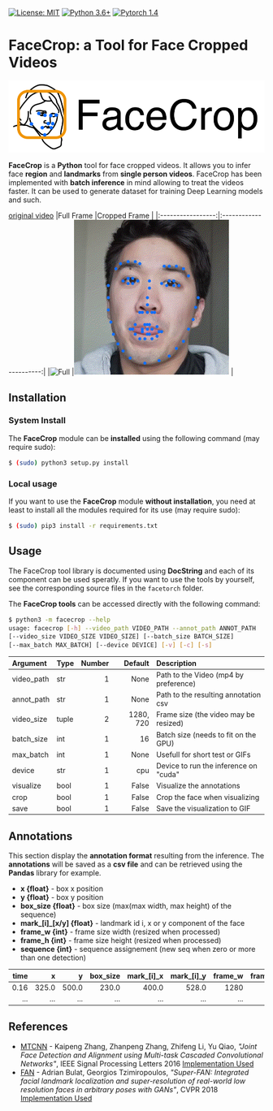[![License: MIT](https://img.shields.io/badge/License-MIT-yellow.svg)](https://github.com/yliess86/FaceCrop/blob/master/LICENSE)
[![Python 3.6+](https://img.shields.io/badge/python-3.6+-blue.svg)](https://www.python.org/downloads/release/python-360/)
[![Pytorch 1.4](https://img.shields.io/badge/pytorch-1.4.0-blue.svg)](https://pytorch.org/)

# FaceCrop: a Tool for Face Cropped Videos

![Logo](logo.png)

**FaceCrop** is a **Python** tool for face cropped videos. It allows you to infer face **region** and **landmarks** from **single person videos**. FaceCrop has been implemented with **batch inference** in mind allowing to treat the videos faster. It can be used to generate dataset for training Deep Learning models and such.

[original video](https://www.youtube.com/watch?v=uxRf7KS3abo)
|Full Frame         |Cropped Frame           |
|:-----------------:|:----------------------:|
|![Full](full.gif)  |![Cropped](cropped.gif) |

## Installation

### System Install

The **FaceCrop** module can be **installed** using the following command (may require sudo):

```bash
$ (sudo) python3 setup.py install
```

### Local usage

If you want to use the **FaceCrop** module **without installation**, you need at least to install all the modules required for its use (may require sudo):

```bash
$ (sudo) pip3 install -r requirements.txt
```

## Usage

The FaceCrop tool library is documented using **DocString** and each of its component can be used speratly. If you want to use the tools by yourself, see the corresponding source files in the `facetorch` folder.

The **FaceCrop tools** can be accessed directly with the following command:
```bash
$ python3 -m facecrop --help 
usage: facecrop [-h] --video_path VIDEO_PATH --annot_path ANNOT_PATH
[--video_size VIDEO_SIZE VIDEO_SIZE] [--batch_size BATCH_SIZE]
[--max_batch MAX_BATCH] [--device DEVICE] [-v] [-c] [-s]
```

|Argument  |Type |Number|Default  |Description                          |
|:---------|:----|-----:|--------:|:------------------------------------|
|video_path|str  |     1|     None|Path to the Video (mp4 by preference)|
|annot_path|str  |     1|     None|Path to the resulting annotation csv |
|video_size|tuple|     2|1280, 720|Frame size (the video may be resized)|
|batch_size|int  |     1|       16|Batch size (needs to fit on the GPU) |
|max_batch |int  |     1|     None|Usefull for short test or GIFs       |
|device    |str  |     1|      cpu|Device to run the inference on "cuda"|
|visualize |bool |     1|    False|Visualize the annotations            |
|crop      |bool |     1|    False|Crop the face when visualizing       |
|save      |bool |     1|    False|Save the visualization to GIF        |

## Annotations

This section display the **annotation format** resulting from the inference. The **annotations** will be saved as a **csv file** and can be retrieved using the **Pandas** library for example.

* **x {float}** - box x position
* **y {float}** - box y position
* **box_size {float}** - box size (max(max width, max height) of the sequence)
* **mark_[i]_[x/y] {float}** - landmark id i, x or y component of the face
* **frame_w {int}** - frame size width (resized when processed)
* **frame_h {int}** - frame size height (resized when processed)
* **sequence {int}** - sequence assignement (new seq when zero or more than one detection)

|time|    x|    y| box_size|mark_[i]_x|mark_[i]_y|frame_w|frame_h|sequence|
|---:|----:|----:|--------:|---------:|---------:|------:|------:|-------:|
|0.16|325.0|500.0|    230.0|     400.0|     528.0|   1280|    720|       1|
| ...|  ...|  ...|      ...|       ...|       ...|    ...|    ...|     ...|

## References

- [MTCNN](https://arxiv.org/pdf/1604.02878.pdf) - Kaipeng Zhang, Zhanpeng Zhang, Zhifeng Li, Yu Qiao, *"Joint Face Detection and Alignment using Multi-task Cascaded Convolutional Networks"*, IEEE Signal Processing Letters 2016 [Implementation Used](https://github.com/timesler/facenet-pytorch)
- [FAN](https://arxiv.org/pdf/1712.02765.pdf) - Adrian Bulat, Georgios Tzimiropoulos, *"Super-FAN: Integrated facial landmark localization and super-resolution of real-world low resolution faces in arbitrary poses with GANs"*, CVPR 2018 [Implementation Used](https://github.com/1adrianb/face-alignment)
